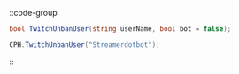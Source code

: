 ::code-group
  ```csharp [Method]
  bool TwitchUnbanUser(string userName, bool bot = false);
  ```
  ```csharp [Example]
  CPH.TwitchUnbanUser("Streamerdotbot");
  ```
::